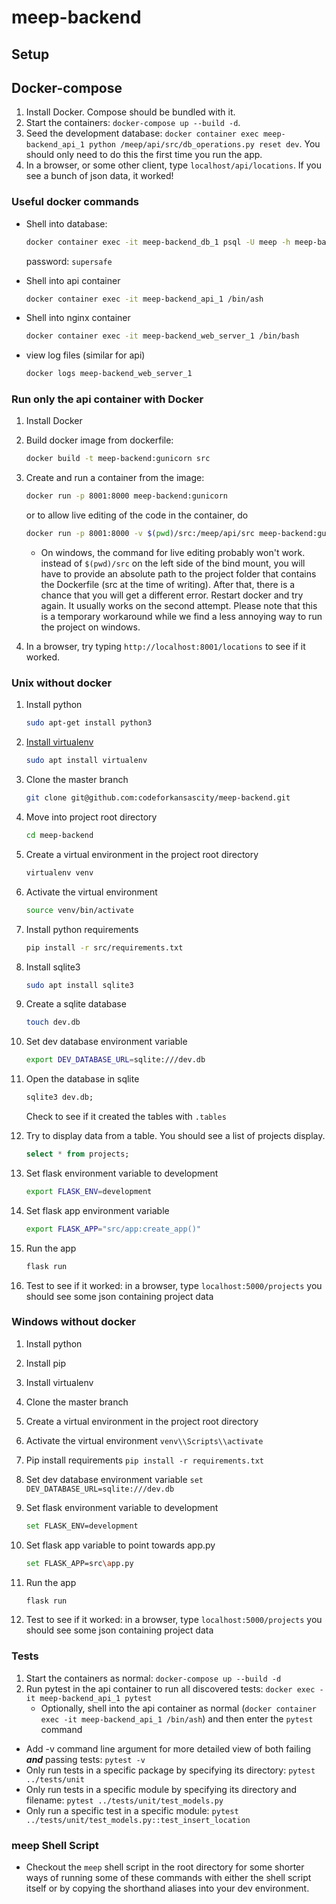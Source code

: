 # meep-backend

## Setup

## Docker-compose

1. Install Docker. Compose should be bundled with it.
2. Start the containers: `docker-compose up --build -d`.
3. Seed the development database: `docker container exec meep-backend_api_1 python /meep/api/src/db_operations.py reset dev`. You should only need to do this the first time you run the app.
4. In a browser, or some other client, type `localhost/api/locations`. If you see a bunch of json data, it worked!

### Useful docker commands

- Shell into database:

  ```sh
  docker container exec -it meep-backend_db_1 psql -U meep -h meep-backend_db_1 -d meep_api
  ```

  password: `supersafe`

- Shell into api container

  ```sh
  docker container exec -it meep-backend_api_1 /bin/ash
  ```

- Shell into nginx container

  ```sh
  docker container exec -it meep-backend_web_server_1 /bin/bash
  ```

- view log files (similar for api)

  ```sh
  docker logs meep-backend_web_server_1
  ```

### Run only the api container with Docker

1. Install Docker
2. Build docker image from dockerfile:

   ```sh
   docker build -t meep-backend:gunicorn src
   ```

3. Create and run a container from the image:

   ```sh
   docker run -p 8001:8000 meep-backend:gunicorn
   ```

   or to allow live editing of the code in the container, do

   ```sh
   docker run -p 8001:8000 -v $(pwd)/src:/meep/api/src meep-backend:gunicorn
   ```

   - On windows, the command for live editing probably won't work. instead of `$(pwd)/src` on the left side of the bind mount, you will have to provide an absolute path to the project folder that contains the Dockerfile (src at the time of writing). After that, there is a chance that you will get a different error. Restart docker and try again. It usually works on the second attempt. Please note that this is a temporary workaround while we find a less annoying way to run the project on windows.

4. In a browser, try typing `http://localhost:8001/locations` to see
   if it worked.

### Unix without docker

1. Install python

   ```sh
   sudo apt-get install python3
   ```

2. [Install virtualenv](https://virtualenv.pypa.io/en/latest/installation/)

   ```sh
   sudo apt install virtualenv
   ```

3. Clone the master branch

   ```sh
   git clone git@github.com:codeforkansascity/meep-backend.git
   ```

4. Move into project root directory

   ```sh
   cd meep-backend
   ```

5. Create a virtual environment in the project root directory

   ```sh
   virtualenv venv
   ```

6. Activate the virtual environment

   ```sh
   source venv/bin/activate
   ```

7. Install python requirements

   ```sh
   pip install -r src/requirements.txt
   ```

8. Install sqlite3

   ```sh
   sudo apt install sqlite3
   ```

9. Create a sqlite database

   ```sh
   touch dev.db
   ```

10. Set dev database environment variable

    ```sh
    export DEV_DATABASE_URL=sqlite:///dev.db
    ```

11. Open the database in sqlite

    ```sql
    sqlite3 dev.db;
    ```

    Check to see if it created the tables with `.tables`

12. Try to display data from a table. You should see a list of projects display.

    ```sql
    select * from projects;
    ```

13. Set flask environment variable to development

    ```sh
    export FLASK_ENV=development
    ```

14. Set flask app environment variable

    ```sh
    export FLASK_APP="src/app:create_app()"
    ```

15. Run the app

    ```sh
    flask run
    ```

16. Test to see if it worked: in a browser, type `localhost:5000/projects` you should see some json containing project data

### Windows without docker

1. Install python
2. Install pip
3. Install virtualenv
4. Clone the master branch
5. Create a virtual environment in the project root directory
6. Activate the virtual environment `venv\\Scripts\\activate`
7. Pip install requirements `pip install -r requirements.txt`
8. Set dev database environment variable `set DEV_DATABASE_URL=sqlite:///dev.db`
9. Set flask environment variable to development

   ```sh
   set FLASK_ENV=development
   ```

10. Set flask app variable to point towards app.py

    ```sh
    set FLASK_APP=src\app.py
    ```

11. Run the app

    ```sh
    flask run
    ```

12. Test to see if it worked: in a browser, type `localhost:5000/projects` you should see some json containing project data

### Tests

1. Start the containers as normal: `docker-compose up --build -d`
2. Run pytest in the api container to run all discovered tests: `docker exec -it meep-backend_api_1 pytest`
   - Optionally, shell into the api container as normal (`docker container exec -it meep-backend_api_1 /bin/ash`) and then enter the `pytest` command

- Add -v command line argument for more detailed view of both failing **_and_** passing tests: `pytest -v`
- Only run tests in a specific package by specifying its directory: `pytest ../tests/unit`
- Only run tests in a specific module by specifying its directory and filename: `pytest ../tests/unit/test_models.py`
- Only run a specific test in a specific module: `pytest ../tests/unit/test_models.py::test_insert_location`

### meep Shell Script

- Checkout the `meep` shell script in the root directory for some shorter ways of running some of these commands with either the shell script itself or by copying the shorthand aliases into your dev environment.
